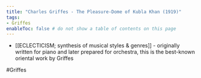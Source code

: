 ```yaml
---
title: "Charles Griffes - The Pleasure-Dome of Kubla Khan (1919)"
tags:
- Griffes 
enableToc: false # do not show a table of contents on this page
---
```


- [[ECLECTICISM; synthesis of musical styles & genres]] - originally written for piano and later prepared for orchestra, this is the best-known oriental work by Griffes

#Griffes
